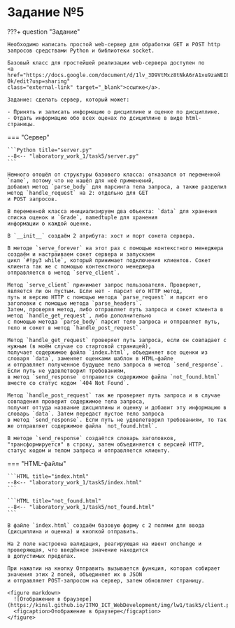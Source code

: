 # Задание №5

???+ question "Задание"

    Необходимо написать простой web-сервер для обработки GET и POST http
    запросов средствами Python и библиотеки socket.

    Базовый класс для простейшей реализации web-сервера доступен по 
    <a href="https://docs.google.com/document/d/1lv_3D9VtMxz8tNkA6rA1xu9zaWEIBGXiLWBo1cse-0k/edit?usp=sharing" 
    class="external-link" target="_blank">ссылке</a>.

    Задание: сделать сервер, который может:

    - Принять и записать информацию о дисциплине и оценке по дисциплине.
    - Отдать информацию обо всех оценах по дсициплине в виде html-страницы.

=== "Сервер"

    ```Python title="server.py"
    --8<-- "laboratory_work_1/task5/server.py"
    ```
    
    Немного отошёл от структуры базового класса: отказался от переменной `name`, потому что не нашёл для неё применений, 
    добавил метод `parse_body` для парсинга тела запроса, а также разделил метод `handle_request` на 2: отдельно для GET 
    и POST запросов.

    В переменной класса инициализируем два объекта: `data` для хранения списка оценок и `Grade`, namedtuple для хранения 
    информации о каждой оценке.

    В `__init__` создаём 2 атрибута: хост и порт сокета сервера.

    В методе `serve_forever` на этот раз с помощью контекстного менеджера создаём и настраиваем сокет сервера и запускаем 
    цикл `#!py3 while`, который принимает подключения клиентов. Сокет клиента так же с помощью контекстного менеджера 
    отправляется в метод `serve_client`.

    Метод `serve_client` принимает запрос пользователя. Проверяет, является ли он пустым. Если нет - парсит его HTTP метод, 
    путь и версию HTTP c помощью метода `parse_request` и парсит его заголовки с помощью метода `parse_headers`. 
    Затем, проверяя метод, либо отправляет путь запроса и сокет клиента в метод `handle_get_request`, либо дополнительно 
    с помощью метода `parse_body` парсит тело запроса и отправляет путь, тело и сокет в метод `handle_post_request`.

    Метод `handle_get_request` проверяет путь запроса, если он совпадает с нужным (в моём случае со стартовой страницей), 
    получает содержимое файла `index.html`, объединяет все оценки из словаря `data`, заменяет оценками шаблон в HTML-файле 
    и отправляет полученное будущее тело запроса в метод `send_response`. Если путь не удовлетворил требованиям, 
    в метод `send_response` отправится содержимое файла `not_found.html` вместе со статус кодом `404 Not Found`.

    Метод `handle_post_request` так же проверяет путь запроса и в случае совпадения проверит содержимое тела запроса, 
    получит оттуда название дисциплины и оценку и добавит эту информацию в словарь `data`. Затем передаст пустое тело запроса 
    в метод `send_response`. Если путь не удовлетворил требованиям, то так же отправляет содержимое файла `not_found.html`. 

    В методе `send_response` создаётся словарь заголовков, "трансформируется" в строку, затем объединяется с версией HTTP, 
    статус кодом и телом запроса и отправляется клиенту.
    

=== "HTML-файлы"

    ```HTML title="index.html"
    --8<-- "laboratory_work_1/task5/index.html"
    ```

    ```HTML title="not_found.html"
    --8<-- "laboratory_work_1/task5/not_found.html"
    ```

    В файле `index.html` создаём базовую форму с 2 полями для ввода (дисциплина и оценка) и кнопкой отправить.

    На 2 поле настроена валидация, реагирующая на ивент onchange и проверяющая, что введённое значение находится 
    в допустимых пределах.

    При нажатии на кнопку Отправить вызывается функция, которая собирает значения этих 2 полей, объединяет их в JSON 
    и отправляет POST-запросом на сервер, затем обновляет страницу.

    <figure markdown>
      ![Отображение в браузере](https://kinsl.github.io/ITMO_ICT_WebDevelopment/img/lw1/task5/client.png)
      <figcaption>Отображение в браузере</figcaption>
    </figure>